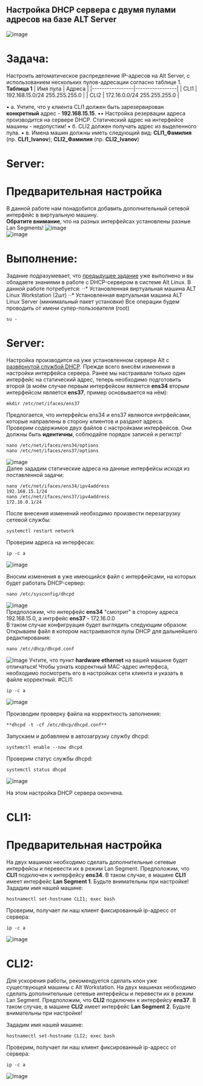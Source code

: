 ## Настройка DHCP сервера с двумя пулами адресов на базе ALT Server
![image](https://github.com/NyashMan/LinuxSysa/assets/1348639/81760e94-6b14-4d93-8fb5-5a1fc51a5056)  

# Задача:  
Настроить автоматическое распределение IP-адресов на Alt Server, с использованием нескольких пулов-адресации согласно таблице 1.
**Таблица 1**
| Имя пула | Адреса            |
|-----------------|-----------------|
| CLI1             | 192.168.15.0/24 255.255.255.0     |
| CLI2             | 172.16.0.0/24 255.255.255.0     |  

•	a. Учтите, что у клиента CLI1 должен быть зарезервирован **конкретный** адрес - **192.168.15.15**.
••	Настройка резервации адреса производится на сервере DHCP. Статический адрес на интерфейсе машины - недопустим!
•	б. CLI2 должен получать адрес из выделенного пула.
• в. Имена машин должны иметь следующий вид: **CLI1_Фамилия** (пр. **CLI1_Ivanov**); **CLI2_Фамилия** (пр. **CLI2_Ivanov**)
# Server:  
# Предварительная настройка
В данной работе нам понадобится добавить дополнительный сетевой интерфейс в виртуальную машину.  
**Обратите внимание**, что на разных интерфейсах установлены разные Lan Segments!
![image](https://github.com/NyashMan/LinuxSysa/assets/1348639/611c5e20-5298-4aea-84a4-d3f696f3fe75)  
![image](https://github.com/NyashMan/LinuxSysa/assets/1348639/b6b59133-04f6-4f23-a5c3-d528cb826794)  

# Выполнение:  
Задание подразумевает, что [предыдущее задание](https://github.com/NyashMan/LinuxSysa/tree/main/AltDHCP) уже выполнено и вы обладаете знаниями в работе с DHCP-сервером в системе Alt Linux.
В данной работе потребуется:
⋅⋅* Установленная виртуальная машина ALT Linux Workstation (2шт)
⋅⋅* Установленная виртуальная машина ALT Linux Server (минимальный пакет установки)
Все операции будем проводить от имени супер-пользователя (root)  
```
su -
```

# Server:  
Настройка производится на уже установленном сервере Alt с [развёрнутой службой DHCP](https://github.com/NyashMan/LinuxSysa/tree/main/AltDHCP).
Прежде всего внесём изменения в настройки интерфейса сервера. Ранее мы настраивали только один интерфейс на статический адрес, теперь необходимо подготовить второй (в моём случае первым интерфейсом является **ens34** вторым интерфейсом является **ens37**, пример основывается на нём):
```
mkdir /etc/net/ifaces/ens37

```
Предлогается, что интерфейсы ens34 и ens37 являются интрфейсами, которые направлены в сторону клиентов и раздают адреса.  
Проверим содержимое двух файлов с настройками интерфейсов. Они должны быть **идентичны**, соблюдайте порядок записей и регистр!
```
nano /etc/net/ifaces/ens34/options
nano /etc/net/ifaces/ens37/options
```
![image](https://github.com/NyashMan/LinuxSysa/assets/1348639/4b6ceada-1ff2-4b5e-9dc2-c461890f9b58)  
Далее зададим статические адреса на данные интерфейсы исходя из поставленной задачи:
```
nano /etc/net/ifaces/ens34/ipv4address
192.168.15.1/24
nano /etc/net/ifaces/ens37/ipv4address
172.16.0.1/24
```
После внесения изменений необходимо произвести перезагрузку сетевой службы:  
```
systemctl restart network
```
Проверим адреса на интерфесах:
```
ip -c a
```
![image](https://github.com/NyashMan/LinuxSysa/assets/1348639/d00140a2-0ee2-4ade-b7f4-2073ed683179)  

Вносим изменения в уже имеющийся файл с интерфейсами, на которых будет работать DHCP-сервер:
```
nano /etc/sysconfig/dhcpd 
```
![image](https://github.com/NyashMan/LinuxSysa/assets/1348639/891c8d54-9e48-4720-a126-5171c279b7d5)  
Предположим, что интерфейс **ens34** "смотрит" в сторону адреса 192.168.15.0, а интрфейс **ens37** - 172.16.0.0  
В таком случае конфигруация будет выглядить следующим образом:
Открываем файл в котором настраиваются пулы DHCP для дальнейшего редактирования:  
```
nano /etc/dhcp/dhcpd.conf
```
![image](https://github.com/NyashMan/LinuxSysa/assets/1348639/f63d441f-f6c5-40dc-97cc-eb45c1593f89)
Учтите, что пункт **hardware ethernet** на вашей машине будет отличаться! Чтобы узнать корректный MAC-адрес интерфеса, необходимо посмотреть его в настройках сети клиента и указать в файле корректный.
#CLI1:
```
ip -c a
```
![image](https://github.com/NyashMan/LinuxSysa/assets/1348639/c724c153-9782-4787-95f3-57fa7d4ba390)  

Производим проверку файла на корректность заполнения:
```
**dhcpd -t -cf /etc/dhcp/dhcpd.conf**
```
Запускаем и добавляем в автозагрузку службу dhcpd:
```
systemctl enable --now dhcpd
```
Проверим статус службы dhcpd:
```
systemctl status dhcpd
```
![image](https://github.com/NyashMan/LinuxSysa/assets/1348639/471498da-1c00-496f-8d07-8049d5ab2fad)  

На этом настройка DHCP сервера окончена.


# CLI1:  
# Предварительная настройка

На двух машинах необходимо сделать дополнительные сетевые интерфейсы и перевести их в режим Lan Segment.
Предположим, что **CLI1** подключен к интерфейсу **ens34**. В таком случае, в машине **CLI1** имеет интерфейс **Lan Segment 1**. Будьте внимательны при настройке! 
Зададим имя нашей машине:
```
hostnamectl set-hostname CLI1; exec bash
```
Проверим, получает ли наш клиент фиксированный ip-адресс от сервера:
```
ip -c a
```
![image](https://github.com/NyashMan/LinuxSysa/assets/1348639/e9acf127-f049-4560-976b-cb67b7d509a6)  

# CLI2:
Для ускорения работы, рекомендуется сделать клон уже существующей машины с Alt Workstation.
На двух машинах необходимо сделать дополнительные сетевые интерфейсы и перевести их в режим Lan Segment.
Предположим, что **CLI2** подключен к интерфейсу **ens37**. В таком случае, в машине **CLI2** имеет интерфейс **Lan Segment 2**. Будьте внимательны при настройке! 

Зададим имя нашей машине:
```
hostnamectl set-hostname CLI2; exec bash
```
Проверим, получает ли наш клиент фиксированный ip-адресс от сервера:

```
ip -c a
```

![image](https://github.com/NyashMan/LinuxSysa/assets/1348639/0d3f1ded-c278-4f60-891e-a308c6f1f2b5)  
